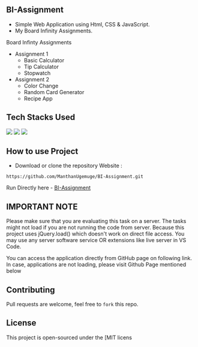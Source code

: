 ## BI-Assignment
- Simple Web Application using Html, CSS & JavaScript.
- My Board Infinity Assignments.

Board Infinty Assignments 

- Assignment 1
  - Basic Calculator
  - Tip Calculator
  - Stopwatch
- Assignment 2
  - Color Change
  - Random Card Generator
  - Recipe App

## Tech Stacks Used

<a target="_blank" href="https://www.w3schools.com/html/default.asp"><img src="https://img.shields.io/badge/html5%20-%23E34F26.svg?&style=for-the-badge&logo=html5&logoColor=white"></img></a>
<a target="_blank" href="https://www.w3schools.com/css/default.asp"><img src="https://img.shields.io/badge/css3%20-%231572B6.svg?&style=for-the-badge&logo=css3&logoColor=white"></img></a>
<a target="_blank" href="https://www.w3schools.com/js/default.asp"><img src="https://img.shields.io/badge/javascript%20-%23323330.svg?&style=for-the-badge&logo=javascript&logoColor=%23F7DF1E"></img></a>

## How to use Project

- Download or clone the repository Website : 

```
https://github.com/ManthanUgemuge/BI-Assignment.git
```
Run Directly here - [BI-Assignment](https://manthanugemuge.github.io/BI-Assignment/)


## IMPORTANT NOTE

Please make sure that you are evaluating this task on a server.
The tasks might not load if you are not running the code from server.
Because this project uses jQuery.load() which doesn't work on direct file access.
You may use any server software service OR extensions like live server in VS Code.

You can access the application directly from GitHub page on following link.
In case, applications are not loading, please visit Github Page mentioned below


## Contributing
Pull requests are welcome, feel free to ```fork``` this repo.

## License
This project is open-sourced under the [MIT licens
